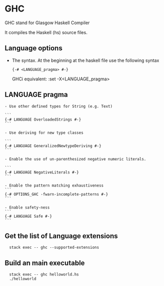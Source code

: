 # GHC

GHC stand for Glasgow Haskell Compiler

It compiles the Haskell (hs) source files.

## Language options

- The syntax. At the beginning at the haskell file use the following syntax

  ```
  {-# <LANGUAGE_pragma> #-}
  ```

  GHCi equivalent: :set -X<LANGUAGE_pragma>

## LANGUAGE pragma

    - Use other defined types for String (e.g. Text)

    ```
    {-# LANGUAGE OverloadedStrings #-}
    ```

    - Use deriving for new type classes

    ```
    {-# LANGUAGE GeneralizedNewtypeDeriving #-}
    ```

    - Enable the use of un-parenthesized negative numeric literals.

    ```
    {-# LANGUAGE NegativeLiterals #-}
    ```

    - Enable the pattern matching exhaustiveness
    ```
    {-# OPTIONS_GHC -fwarn-incomplete-patterns #-}
    ```

    - Enable safety-ness
    ```
    {-# LANGUAGE Safe #-}
    ```

## Get the list of Language extensions

```
  stack exec -- ghc --supported-extensions
```

## Build an main executable

```
  stack exec -- ghc helloworld.hs
  ./helloworld
```